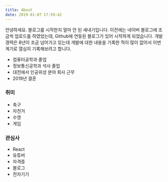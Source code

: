 ```yaml
---
title: About
date: 2019-01-07 17:59:42
---
```


안녕하세요.
블로그를 시작한지 얼마 안 된 새내기입니다.
이전에는 네이버 블로그에 조금씩 업로드를 하였었는데, Github에 연동된 블로그가 있어 시작하게 되었습니다.
개발경력은 8년이 조금 넘어가고 있는데 개발에 대한 내용을 기록한 적이 많이 없어서 이번 계기로 열심히 기록해보려고 합니다.

- 컴퓨터공학과 졸업
- 정보통신공학과 석사 졸업
- 대전에서 인공위성 분야 회사 근무
- 2019년 결혼

### 취미

- 축구
- 자전거
- 수영
- 게임

### 관심사

- React
- 유튜버
- 자격증
- 블로그
- 전자기기
